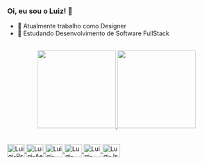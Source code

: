### Oi, eu sou o Luiz! 👋

- 🔭 Atualmente trabalho como Designer
- 🌱 Estudando Desenvolvimento de Software FullStack
<br>
<div align="center">
  <a href="https://github.com/rafaballerini">
  <img height="180em" src="https://github-readme-stats.vercel.app/api?username=byluiz&show_icons=true&theme=dark&include_all_commits=true&count_private=true"/>
  <img height="180em" src="https://github-readme-stats.vercel.app/api/top-langs/?username=byluiz&layout=compact&langs_count=7&theme=dark"/>
</div>
  <br>
  <div style="display: inline_block"><br>
  <img align="center" alt="Luigi-Ps" height="30" width="40" src="https://cdn.jsdelivr.net/gh/devicons/devicon/icons/photoshop/photoshop-plain.svg">
  <img align="center" alt="Luigi-Ae" height="30" width="40" src="https://cdn.jsdelivr.net/gh/devicons/devicon/icons/aftereffects/aftereffects-original.svg">
   <img align="center" alt="Luigi-XD" height="30" width="40" src="https://cdn.jsdelivr.net/gh/devicons/devicon/icons/xd/xd-plain.svg">
  <img align="center" alt="Lugi-HTML" height="30" width="40" src="https://cdn.jsdelivr.net/gh/devicons/devicon/icons/html5/html5-original.svg">
  <img align="center" alt="Luigi-CSS" height="30" width="40" src="https://cdn.jsdelivr.net/gh/devicons/devicon/icons/css3/css3-original.svg">
  <img align="center" alt="Lugi-Js" height="30" width="40" src="https://cdn.jsdelivr.net/gh/devicons/devicon/icons/javascript/javascript-original.svg">
</div>
